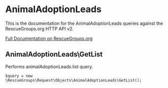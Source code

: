 # AnimalAdoptionLeads

This is the documentation for the AnimalAdoptionLeads queries against the RescueGroups.org HTTP API v2.

[Full Documentation on RescueGroups.org](https://userguide.rescuegroups.org/display/APIDG/Object+definitions#Objectdefinitions-animalAdoptionLeads)

## AnimalAdoptionLeads\GetList

Performs animalAdoptionLeads.list query.

    $query = new \RescueGroups\Request\Objects\AnimalAdoptionLeads\GetList();


